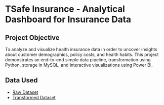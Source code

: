 # TSafe Insurance - Analytical Dashboard for Insurance Data
## Project Objective
To analyze and visualize health insurance data in order to uncover insights about customer demographics, policy costs, and health habits. This project demonstrates an end-to-end simple data pipeline, transformation using Python, storage in MySQL, and interactive visualizations using Power BI.

## Data Used
- <a href="https://github.com/BillJoshuaS/Data-Engineering/blob/main/insurance.csv">Raw Dataset</a>
- <a href="https://github.com/BillJoshuaS/Data-Engineering/blob/main/insure_lvl1_transformed.csv">Transformed Dataset</a>

